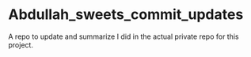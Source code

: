 # Abdullah_sweets_commit_updates
A repo to update and summarize I did in the actual private repo for this project.
